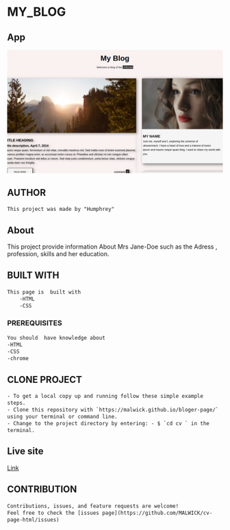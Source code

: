 # MY_BLOG

## App

![MY_BLOG](/assets/images/Screenshot%20from%202022-11-15%2013-20-17.png)

## AUTHOR

    This project was made by "Humphrey"

## About

This project provide information About Mrs Jane-Doe such as the Adress , profession, skills and her education.

## BUILT WITH

    This page is  built with
        -HTML
        -CSS

### PREREQUISITES

    You should  have knowledge about
    -HTML
    -CSS
    -chrome

## CLONE PROJECT

    - To get a local copy up and running follow these simple example steps.
    - Clone this repository with `https://malwick.github.io/bloger-page/` using your terminal or command line.
    - Change to the project directory by entering: - $ `cd cv ` in the terminal.

## Live site

[Link](https://github.com/MALWICK/bloger-page/issues)

## CONTRIBUTION

    Contributions, issues, and feature requests are welcome!
    Feel free to check the [issues page](https://github.com/MALWICK/cv-page-html/issues)

